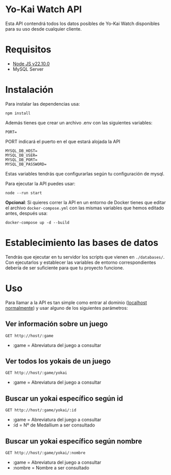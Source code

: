 # Yo-Kai Watch API
Esta API contendrá todos los datos posibles de Yo-Kai Watch disponibles para su uso desde cualquier cliente.
# Requisitos
- [Node JS v22.10.0](https://nodejs.org/en)
- MySQL Server
# Instalación
Para instalar las dependencias usa:

    npm install
Además tienes que crear un archivo .env con las siguientes variables:

	PORT=
PORT indicará el puerto en el que estará alojada la API

	MYSQL_DB_HOST=
	MYSQL_DB_USER=
	MYSQL_DB_PORT=
	MYSQL_DB_PASSWORD=
Estas variables tendrás que configurarlas según tu configuración de mysql.

Para ejecutar la API puedes usar:

	node --run start
**Opcional**: Si quieres correr la API en un entorno de Docker tienes que editar el archivo `docker-compose.yml` con las mismas variables que hemos editado antes, después usa:

    docker-compose up -d --build

# Establecimiento las bases de datos
Tendrás que ejecutar en tu servidor los scripts que vienen en `./databases/`. Con ejecutarlos y establecer las variables de entorno correspondientes debería de ser suficiente para que tu proyecto funcione.

# Uso
Para llamar a la API es tan simple como entrar al dominio ([localhost normalmente](http://localhost:3000)) y usar alguno de los siguientes parámetros:

## Ver información sobre un juego
	GET http://host/:game
- :game = Abreviatura del juego a consultar
## Ver todos los yokais de un juego
	GET http://host/:game/yokai
- :game = Abreviatura del juego a consultar
## Buscar un yokai específico según id
	GET http://host/:game/yokai/:id
- :game = Abreviatura del juego a consultar
- :id = Nº de Medallium a ser consultado
## Buscar un yokai específico según nombre
	GET http://host/:game/yokai/:nombre
- :game = Abreviatura del juego a consultar
- :nombre = Nombre a ser consultado